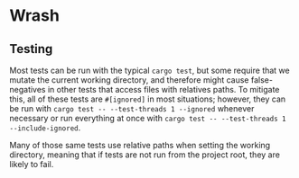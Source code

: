 # Wrash


## Testing
Most tests can be run with the typical `cargo test`, but some require that we mutate the current working directory,
and therefore might cause false-negatives in other tests that access files with relatives paths. To mitigate this, all
of these tests are `#[ignored]` in most situations; however, they can be run with
`cargo test -- --test-threads 1 --ignored` whenever necessary or run everything at once with
`cargo test -- --test-threads 1 --include-ignored`.

Many of those same tests use relative paths when setting the working directory, meaning that if tests are not run from
the project root, they are likely to fail.
